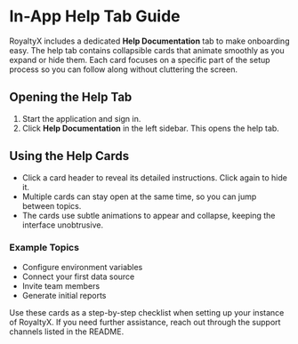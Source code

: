 # In-App Help Tab Guide

RoyaltyX includes a dedicated **Help Documentation** tab to make onboarding easy. The help tab contains collapsible cards that animate smoothly as you expand or hide them. Each card focuses on a specific part of the setup process so you can follow along without cluttering the screen.

## Opening the Help Tab
1. Start the application and sign in.
2. Click **Help Documentation** in the left sidebar. This opens the help tab.

## Using the Help Cards
- Click a card header to reveal its detailed instructions. Click again to hide it.
- Multiple cards can stay open at the same time, so you can jump between topics.
- The cards use subtle animations to appear and collapse, keeping the interface unobtrusive.

### Example Topics
- Configure environment variables
- Connect your first data source
- Invite team members
- Generate initial reports

Use these cards as a step-by-step checklist when setting up your instance of RoyaltyX. If you need further assistance, reach out through the support channels listed in the README.
